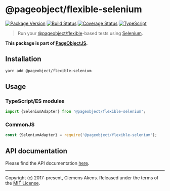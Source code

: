 # @pageobject/flexible-selenium

[![Package Version][badge-npm-image]][badge-npm-link]
[![Build Status][badge-travis-image]][badge-travis-link]
[![Coverage Status][badge-coveralls-image]][badge-coveralls-link]
[![TypeScript][badge-typescript-image]][badge-typescript-link]

> Run your [@pageobject/flexible][internal-api-flexible]-based tests using [Selenium][external-selenium].

**This package is part of [PageObjectJS][internal-homepage].**

## Installation

```sh
yarn add @pageobject/flexible-selenium
```

## Usage

### TypeScript/ES modules

```js
import {SeleniumAdapter} from '@pageobject/flexible-selenium';
```

### CommonJS

```js
const {SeleniumAdapter} = require('@pageobject/flexible-selenium');
```

## API documentation

Please find the API documentation [here][internal-api-flexible-selenium].

---

Copyright (c) 2017-present, Clemens Akens. Released under the terms of the [MIT License][internal-license].

[badge-coveralls-image]: https://coveralls.io/repos/github/clebert/pageobject/badge.svg?branch=master
[badge-coveralls-link]: https://coveralls.io/github/clebert/pageobject?branch=master
[badge-npm-image]: https://img.shields.io/npm/v/@pageobject/flexible-selenium.svg
[badge-npm-link]: https://yarnpkg.com/en/package/@pageobject/flexible-selenium
[badge-travis-image]: https://travis-ci.org/clebert/pageobject.svg?branch=master
[badge-travis-link]: https://travis-ci.org/clebert/pageobject
[badge-typescript-image]: https://img.shields.io/badge/TypeScript-ready-blue.svg
[badge-typescript-link]: https://www.typescriptlang.org/
[internal-api-flexible]: https://pageobject.js.org/api/flexible/
[internal-api-flexible-selenium]: https://pageobject.js.org/api/flexible-selenium/
[internal-homepage]: https://pageobject.js.org/
[internal-license]: https://github.com/clebert/pageobject/blob/master/LICENSE
[external-selenium]: http://seleniumhq.github.io/selenium/docs/api/javascript/index.html
